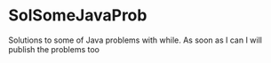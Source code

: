 # SolSomeJavaProb
Solutions to some of Java problems with while. As soon as I can I will publish the problems too
